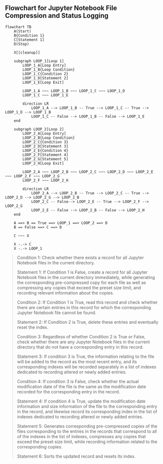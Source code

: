#

## Flowchart for Jupyter Notebook File Compression and Status Logging

```mermaid
flowchart TB
    A(Start)
    B{Condition 1}
    C[Statement 1]
    D(Stop)

    X[[cleanup]]

    subgraph LOOP_1[Loop 1]
        LOOP_1_A[Loop Entry]
        LOOP_1_B{Loop Condition}
        LOOP_1_C{Condition 2}
        LOOP_1_D[Statement 2]
        LOOP_1_E[Loop Exit]

        LOOP_1_A ~~~ LOOP_1_B ~~~ LOOP_1_C ~~~ LOOP_1_D
        LOOP_1_C ~~~ LOOP_1_E

        direction LR
            LOOP_1_A --> LOOP_1_B -- True --> LOOP_1_C -- True --> LOOP_1_D --> LOOP_1_B
            LOOP_1_C -- False --> LOOP_1_B -- False --> LOOP_1_E
    end

    subgraph LOOP_2[Loop 2]
        LOOP_2_A[Loop Entry]
        LOOP_2_B{Loop Condition}
        LOOP_2_C{Condition 3}
        LOOP_2_D[Statement 3]
        LOOP_2_E{Condition 4}
        LOOP_2_F[Statement 4]
        LOOP_2_G[Statement 5]
        LOOP_2_H[Loop Exit]

        LOOP_2_A ~~~ LOOP_2_B ~~~ LOOP_2_C ~~~ LOOP_2_D ~~~ LOOP_2_E ~~~ LOOP_2_F ~~~ LOOP_2_G
        LOOP_2_F ~~~ LOOP_2_H

        direction LR
            LOOP_2_A --> LOOP_2_B -- True --> LOOP_2_C -- True --> LOOP_2_D --> LOOP_2_G --> LOOP_2_B
            LOOP_2_C -- False--> LOOP_2_E -- True --> LOOP_2_F --> LOOP_2_G
            LOOP_2_E -- False --> LOOP_2_B -- False --> LOOP_2_H
    end
    
    A ==> B == True ==> LOOP_1 ==> LOOP_2 ==> D
    B == False ==> C ==> D

    C ~~~ X
    
    X -.-> C
    X -.-> LOOP_1
```

> Condition 1: Check whether there exists a record for all Jupyter Notebook files in the current directory.
>
> Statement 1: If Condition 1 is False, create a record for all Jupyter Notebook files in the current directory immediately, while generating the corresponding pre-compressed copy for each file as well as compressing any copies that exceed the preset size limit, and recording relevant information about the copies.
>
> Condition 2: If Condition 1 is True, read this record and check whether there are certain entries in this record for which the corresponding Jupyter Notebook file cannot be found.
>
> Statement 2: If Condition 2 is True, delete these entries and eventually reset the index.
>
> Condition 3: Regardless of whether Condition 2 is True or False, check whether there are any Jupyter Notebook files in the current directory that do not have a corresponding entry in this record.
>
> Statement 3: If condition 3 is True, the information relating to the file will be added to the record as the most recent entry, and its corresponding indexes will be recorded separately in a list of indexes dedicated to recording altered or newly added entries.
>
> Condition 4: If condition 3 is False, check whether the actual modification date of the file is the same as the modification date recorded for the corresponding entry in the record.
>
> Statement 4: If condition 4 is True, update the modification date information and size information of the file to the corresponding entry in the record, and likewise record its corresponding index in the list of indexes dedicated to recording altered or newly added entries.
>
> Statement 5: Generates corresponding pre-compressed copies of the files corresponding to the entries in the records that correspond to all of the indexes in the list of indexes, compresses any copies that exceed the preset size limit, while recording information related to the corresponding copies.
>
> Statement 6: Sorts the updated record and resets its index.
